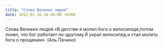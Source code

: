 ```yaml
---
title: "Слова Великих людей"
date: 2012-01-16 16:49:00 +0300
---
```


Слова Великих людей
«В детстве я молил бога о велосипеде,потом понял, что бог работает по-другому.Я украл велосипед и стал молить бога о прощении». (Аль Пачино)

